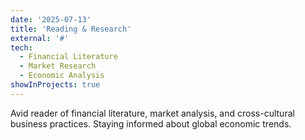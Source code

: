 ```yaml
---
date: '2025-07-13'
title: 'Reading & Research'
external: '#'
tech:
  - Financial Literature
  - Market Research
  - Economic Analysis
showInProjects: true
---
```


Avid reader of financial literature, market analysis, and cross-cultural business practices. Staying informed about global economic trends.